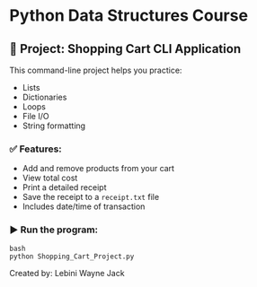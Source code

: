 # Python Data Structures Course

## 🛒 Project: Shopping Cart CLI Application

This command-line project helps you practice:

- Lists
- Dictionaries
- Loops
- File I/O
- String formatting

### ✅ Features:

- Add and remove products from your cart
- View total cost
- Print a detailed receipt
- Save the receipt to a `receipt.txt` file
- Includes date/time of transaction

### ▶️ Run the program:

```
bash
python Shopping_Cart_Project.py
```

Created by: Lebini Wayne Jack
